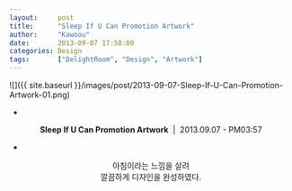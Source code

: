 ```yaml
---
layout: 	post
title:  	"Sleep If U Can Promotion Artwork"
author:     "Kawoou"
date:   	2013-09-07 17:58:00
categories: Design
tags:		["DelightRoom", "Design", "Artwork"]
---
```


![]({{ site.baseurl }}/images/post/2013-09-07-Sleep-If-U-Can-Promotion-Artwork-01.png)

<center>

-

**Sleep If U Can Promotion Artwork**&nbsp;&nbsp;|&nbsp;&nbsp;2013.09.07 - PM03:57

-

아침이라는 느낌을 살려<br />
깔끔하게 디자인을 완성하였다.<br />
<br />

</center>
